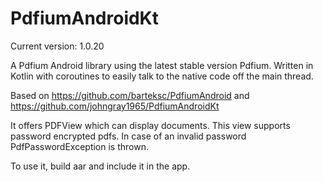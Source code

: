 # PdfiumAndroidKt

Current version: 1.0.20

A Pdfium Android library using the latest stable version Pdfium.  Written in Kotlin with coroutines to easily talk to the native code off the main thread.

Based on https://github.com/barteksc/PdfiumAndroid and https://github.com/johngray1965/PdfiumAndroidKt

It offers PDFView which can display documents. This view supports password encrypted pdfs. In case of an invalid password PdfPasswordException is thrown.

To use it, build aar and include it in the app.
